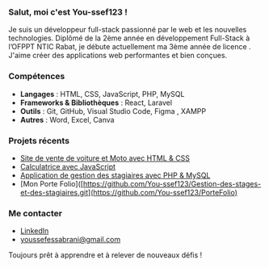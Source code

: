 ### Salut, moi c'est You-ssef123 !

Je suis un développeur full-stack passionné par le web et les nouvelles technologies. Diplômé de la 2ème année en développement Full-Stack à l’OFPPT NTIC Rabat, je débute actuellement ma 3ème année de licence . J'aime créer des applications web performantes et bien conçues. 

###  Compétences
- **Langages** : HTML, CSS, JavaScript, PHP, MySQL
- **Frameworks & Bibliothèques** : React, Laravel
- **Outils** : Git, GitHub, Visual Studio Code, Figma , XAMPP
- **Autres** : Word, Excel, Canva

###  Projets récents
- [Site de vente de voiture et Moto avec HTML & CSS](https://github.com/You-ssef123/YSF_MARKET.git)
- [Calculatrice avec JavaScript](https://github.com/You-ssef123/Calculator.git)
- [Application de gestion des stagiaires avec PHP & MySQL](https://github.com/You-ssef123/Gestion-des-stages-et-des-stagiaires.git)
- [Mon Porte Folio]([https://github.com/You-ssef123/Gestion-des-stages-et-des-stagiaires.git](https://github.com/You-ssef123/PorteFolio)

###  Me contacter
-  [LinkedIn](www.linkedin.com/in/youssef-essabrani)
-  youssefessabrani@gmail.com

 Toujours prêt à apprendre et à relever de nouveaux défis !
